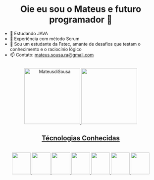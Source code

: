 
<h1 align="center"> Oie eu sou o Mateus e futuro programador 👋</h1>


- 🌱 Estudando JAVA
- 🌟 Experiência com método Scrum
- 💬 Sou um estudante da Fatec, amante de desafios que testam o conhecimento e o raciocínio lógico
- 📫 Contato: mateus.sousa.ra@gmail.com

##
<div align="center">
  <a href="https://github.com/MateusdiSousa">
  <img height="180em" src="https://github-readme-streak-stats.herokuapp.com/?user=MateusdiSousa&theme=dracula" alt="MateusdiSousa" />
  <img height="180em" src="https://cdn.picrew.me/shareImg/org/202212/188948_hdGE0L1n.png"/>
</div>
  
<h2 align= "center"> Técnologias Conhecidas</h2>
<div align='center' style="display: inline_block"><br>
    <img height = '70' width = '60' src="https://cdn.jsdelivr.net/gh/devicons/devicon/icons/css3/css3-original.svg" />
    <img height = '70' width = '60' src="https://cdn.jsdelivr.net/gh/devicons/devicon/icons/html5/html5-original.svg" />
    <img height = '70' width = '60' src="https://cdn.jsdelivr.net/gh/devicons/devicon/icons/bootstrap/bootstrap-original.svg" />
    <img height = '70' width = '60' src="https://cdn.jsdelivr.net/gh/devicons/devicon/icons/mysql/mysql-plain-wordmark.svg" />
    <img height = '70' width = '60' src="https://cdn.jsdelivr.net/gh/devicons/devicon/icons/sqlalchemy/sqlalchemy-original.svg" />
    <img height = '70' width = '60' src="https://cdn.jsdelivr.net/gh/devicons/devicon/icons/python/python-original.svg" />
    <img height = '70' width = '60' src="https://cdn.jsdelivr.net/gh/devicons/devicon/icons/flask/flask-original.svg" />
 </div>

 ##
